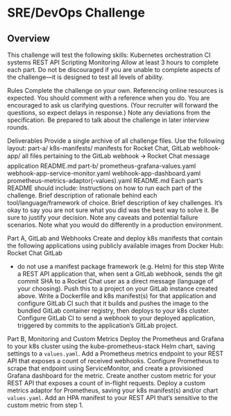 # SRE/DevOps Challenge

## Overview
This challenge will test the following skills:
Kubernetes orchestration
CI systems
REST API
Scripting
Monitoring
Allow at least 3 hours to complete each part.
Do not be discouraged if you are unable to complete aspects of the challenge—it is designed to test all levels of ability.

Rules
Complete the challenge on your own.
Referencing online resources is expected. You should comment with a reference when you do.
You are encouraged to ask us clarifying questions. (Your recruiter will forward the questions, so expect delays in response.)
Note any deviations from the specification.
Be prepared to talk about the challenge in later interview rounds.

Deliverables
Provide a single archive of all challenge files.
Use the following layout:
part-a/
k8s-manifests/
manifests for Rocket Chat, GitLab
webhook-app/
all files pertaining to the GitLab webhook 🡪 Rocket Chat message application
README.md
part-b/
prometheus-grafana-values.yaml
webhook-app-service-monitor.yaml
webhook-app-dashboard.yaml
prometheus-metrics-adaptor(-values).yaml
README.md
Each part’s README should include:
Instructions on how to run each part of the challenge. 
Brief description of rationale behind each tool/language/framework of choice.
Brief description of key challenges. It’s okay to say you are not sure what you did was the best way to solve it. Be sure to justify your decision.
Note any caveats and potential failure scenarios.
Note what you would do differently in a production environment.

Part A, GitLab and Webhooks
Create and deploy k8s manifests that contain the following applications using publicly available images from Docker Hub:
Rocket Chat
GitLab
* do not use a manifest package framework (e.g. Helm) for this step
Write a REST API application that, when sent a GitLab webhook, sends the git commit SHA to a Rocket Chat user as a direct message (language of your choosing). Push this to a project on your GitLab instance created above.
Write a Dockerfile and k8s manifest(s) for that application and configure GitLab CI such that it builds and pushes the image to the bundled GitLab container registry, then deploys to your k8s cluster.
Configure GitLab CI to send a webhook to your deployed application, triggered by commits to the application’s GitLab project.

Part B, Monitoring and Custom Metrics
Deploy the Prometheus and Grafana to your k8s cluster using the kube-prometheus-stack Helm chart, saving settings to a `values.yaml`.
Add a Prometheus metrics endpoint to your REST API that exposes a count of received webhooks.
Configure Prometheus to scrape that endpoint using ServiceMonitor, and create a provisioned Grafana dashboard for the metric.
Create another custom metric for your REST API that exposes a count of in-flight requests.
Deploy a custom metrics adaptor for Prometheus, saving your k8s manifest(s) and/or chart `values.yaml`.
Add an HPA manifest to your REST API that’s sensitive to the custom metric from step 1.